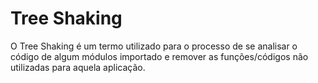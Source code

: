 # Tree Shaking

O Tree Shaking é um termo utilizado para o processo de se analisar o código de algum módulos importado e remover as funções/códigos não utilizadas para aquela aplicação.